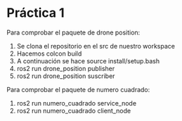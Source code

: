 # Práctica 1 

Para comprobar el paquete de drone position: 
1. Se clona el repositorio en el src de nuestro workspace
2. Hacemos colcon build
3. A continuación se hace source install/setup.bash
4. ros2 run drone_position publisher
5. ros2 run drone_position suscriber

Para comprobar el paquete de numero cuadrado:
1. ros2 run numero_cuadrado service_node
2. ros2 run numero_cuadrado client_node
